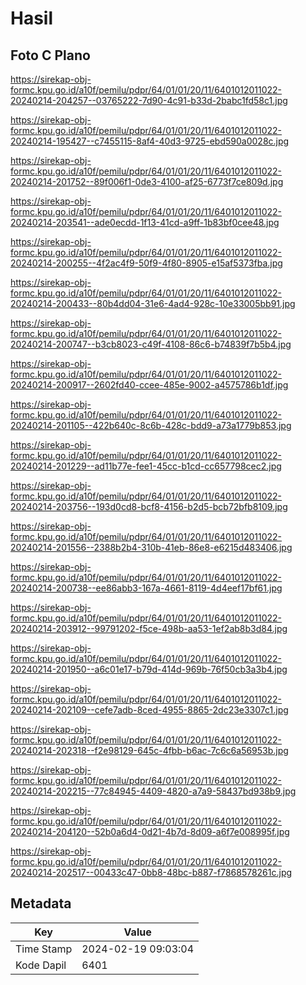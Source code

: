 # Hasil

## Foto C Plano

https://sirekap-obj-formc.kpu.go.id/a10f/pemilu/pdpr/64/01/01/20/11/6401012011022-20240214-204257--03765222-7d90-4c91-b33d-2babc1fd58c1.jpg

https://sirekap-obj-formc.kpu.go.id/a10f/pemilu/pdpr/64/01/01/20/11/6401012011022-20240214-195427--c7455115-8af4-40d3-9725-ebd590a0028c.jpg

https://sirekap-obj-formc.kpu.go.id/a10f/pemilu/pdpr/64/01/01/20/11/6401012011022-20240214-201752--89f006f1-0de3-4100-af25-6773f7ce809d.jpg

https://sirekap-obj-formc.kpu.go.id/a10f/pemilu/pdpr/64/01/01/20/11/6401012011022-20240214-203541--ade0ecdd-1f13-41cd-a9ff-1b83bf0cee48.jpg

https://sirekap-obj-formc.kpu.go.id/a10f/pemilu/pdpr/64/01/01/20/11/6401012011022-20240214-200255--4f2ac4f9-50f9-4f80-8905-e15af5373fba.jpg

https://sirekap-obj-formc.kpu.go.id/a10f/pemilu/pdpr/64/01/01/20/11/6401012011022-20240214-200433--80b4dd04-31e6-4ad4-928c-10e33005bb91.jpg

https://sirekap-obj-formc.kpu.go.id/a10f/pemilu/pdpr/64/01/01/20/11/6401012011022-20240214-200747--b3cb8023-c49f-4108-86c6-b74839f7b5b4.jpg

https://sirekap-obj-formc.kpu.go.id/a10f/pemilu/pdpr/64/01/01/20/11/6401012011022-20240214-200917--2602fd40-ccee-485e-9002-a4575786b1df.jpg

https://sirekap-obj-formc.kpu.go.id/a10f/pemilu/pdpr/64/01/01/20/11/6401012011022-20240214-201105--422b640c-8c6b-428c-bdd9-a73a1779b853.jpg

https://sirekap-obj-formc.kpu.go.id/a10f/pemilu/pdpr/64/01/01/20/11/6401012011022-20240214-201229--ad11b77e-fee1-45cc-b1cd-cc657798cec2.jpg

https://sirekap-obj-formc.kpu.go.id/a10f/pemilu/pdpr/64/01/01/20/11/6401012011022-20240214-203756--193d0cd8-bcf8-4156-b2d5-bcb72bfb8109.jpg

https://sirekap-obj-formc.kpu.go.id/a10f/pemilu/pdpr/64/01/01/20/11/6401012011022-20240214-201556--2388b2b4-310b-41eb-86e8-e6215d483406.jpg

https://sirekap-obj-formc.kpu.go.id/a10f/pemilu/pdpr/64/01/01/20/11/6401012011022-20240214-200738--ee86abb3-167a-4661-8119-4d4eef17bf61.jpg

https://sirekap-obj-formc.kpu.go.id/a10f/pemilu/pdpr/64/01/01/20/11/6401012011022-20240214-203912--99791202-f5ce-498b-aa53-1ef2ab8b3d84.jpg

https://sirekap-obj-formc.kpu.go.id/a10f/pemilu/pdpr/64/01/01/20/11/6401012011022-20240214-201950--a6c01e17-b79d-414d-969b-76f50cb3a3b4.jpg

https://sirekap-obj-formc.kpu.go.id/a10f/pemilu/pdpr/64/01/01/20/11/6401012011022-20240214-202109--cefe7adb-8ced-4955-8865-2dc23e3307c1.jpg

https://sirekap-obj-formc.kpu.go.id/a10f/pemilu/pdpr/64/01/01/20/11/6401012011022-20240214-202318--f2e98129-645c-4fbb-b6ac-7c6c6a56953b.jpg

https://sirekap-obj-formc.kpu.go.id/a10f/pemilu/pdpr/64/01/01/20/11/6401012011022-20240214-202215--77c84945-4409-4820-a7a9-58437bd938b9.jpg

https://sirekap-obj-formc.kpu.go.id/a10f/pemilu/pdpr/64/01/01/20/11/6401012011022-20240214-204120--52b0a6d4-0d21-4b7d-8d09-a6f7e008995f.jpg

https://sirekap-obj-formc.kpu.go.id/a10f/pemilu/pdpr/64/01/01/20/11/6401012011022-20240214-202517--00433c47-0bb8-48bc-b887-f7868578261c.jpg


## Metadata

| Key        | Value               |
| ---------- | ------------------- |
| Time Stamp | 2024-02-19 09:03:04 |
| Kode Dapil | 6401                |



